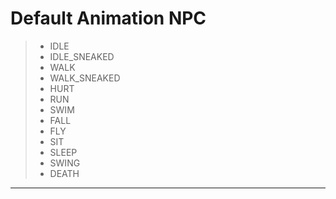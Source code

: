 # Default Animation NPC

> - IDLE
> - IDLE_SNEAKED
> - WALK
> - WALK_SNEAKED
> - HURT
> - RUN
> - SWIM
> - FALL
> - FLY
> - SIT
> - SLEEP
> - SWING
> - DEATH

---